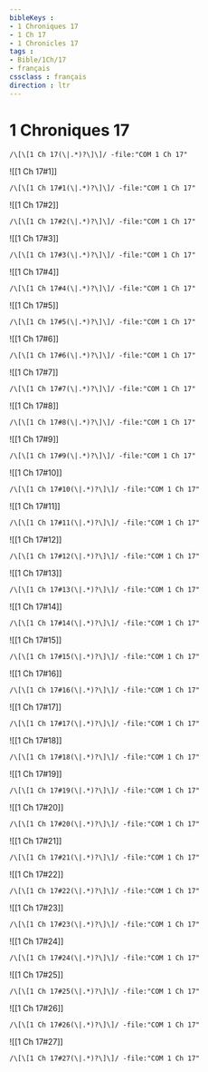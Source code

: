 ```yaml
---
bibleKeys : 
- 1 Chroniques 17
- 1 Ch 17
- 1 Chronicles 17
tags : 
- Bible/1Ch/17
- français
cssclass : français
direction : ltr
---
```


# 1 Chroniques 17

```query
/\[\[1 Ch 17(\|.*)?\]\]/ -file:"COM 1 Ch 17"
```



![[1 Ch 17#1]]

```query
/\[\[1 Ch 17#1(\|.*)?\]\]/ -file:"COM 1 Ch 17"
```

![[1 Ch 17#2]]

```query
/\[\[1 Ch 17#2(\|.*)?\]\]/ -file:"COM 1 Ch 17"
```

![[1 Ch 17#3]]

```query
/\[\[1 Ch 17#3(\|.*)?\]\]/ -file:"COM 1 Ch 17"
```

![[1 Ch 17#4]]

```query
/\[\[1 Ch 17#4(\|.*)?\]\]/ -file:"COM 1 Ch 17"
```

![[1 Ch 17#5]]

```query
/\[\[1 Ch 17#5(\|.*)?\]\]/ -file:"COM 1 Ch 17"
```

![[1 Ch 17#6]]

```query
/\[\[1 Ch 17#6(\|.*)?\]\]/ -file:"COM 1 Ch 17"
```

![[1 Ch 17#7]]

```query
/\[\[1 Ch 17#7(\|.*)?\]\]/ -file:"COM 1 Ch 17"
```

![[1 Ch 17#8]]

```query
/\[\[1 Ch 17#8(\|.*)?\]\]/ -file:"COM 1 Ch 17"
```

![[1 Ch 17#9]]

```query
/\[\[1 Ch 17#9(\|.*)?\]\]/ -file:"COM 1 Ch 17"
```

![[1 Ch 17#10]]

```query
/\[\[1 Ch 17#10(\|.*)?\]\]/ -file:"COM 1 Ch 17"
```

![[1 Ch 17#11]]

```query
/\[\[1 Ch 17#11(\|.*)?\]\]/ -file:"COM 1 Ch 17"
```

![[1 Ch 17#12]]

```query
/\[\[1 Ch 17#12(\|.*)?\]\]/ -file:"COM 1 Ch 17"
```

![[1 Ch 17#13]]

```query
/\[\[1 Ch 17#13(\|.*)?\]\]/ -file:"COM 1 Ch 17"
```

![[1 Ch 17#14]]

```query
/\[\[1 Ch 17#14(\|.*)?\]\]/ -file:"COM 1 Ch 17"
```

![[1 Ch 17#15]]

```query
/\[\[1 Ch 17#15(\|.*)?\]\]/ -file:"COM 1 Ch 17"
```

![[1 Ch 17#16]]

```query
/\[\[1 Ch 17#16(\|.*)?\]\]/ -file:"COM 1 Ch 17"
```

![[1 Ch 17#17]]

```query
/\[\[1 Ch 17#17(\|.*)?\]\]/ -file:"COM 1 Ch 17"
```

![[1 Ch 17#18]]

```query
/\[\[1 Ch 17#18(\|.*)?\]\]/ -file:"COM 1 Ch 17"
```

![[1 Ch 17#19]]

```query
/\[\[1 Ch 17#19(\|.*)?\]\]/ -file:"COM 1 Ch 17"
```

![[1 Ch 17#20]]

```query
/\[\[1 Ch 17#20(\|.*)?\]\]/ -file:"COM 1 Ch 17"
```

![[1 Ch 17#21]]

```query
/\[\[1 Ch 17#21(\|.*)?\]\]/ -file:"COM 1 Ch 17"
```

![[1 Ch 17#22]]

```query
/\[\[1 Ch 17#22(\|.*)?\]\]/ -file:"COM 1 Ch 17"
```

![[1 Ch 17#23]]

```query
/\[\[1 Ch 17#23(\|.*)?\]\]/ -file:"COM 1 Ch 17"
```

![[1 Ch 17#24]]

```query
/\[\[1 Ch 17#24(\|.*)?\]\]/ -file:"COM 1 Ch 17"
```

![[1 Ch 17#25]]

```query
/\[\[1 Ch 17#25(\|.*)?\]\]/ -file:"COM 1 Ch 17"
```

![[1 Ch 17#26]]

```query
/\[\[1 Ch 17#26(\|.*)?\]\]/ -file:"COM 1 Ch 17"
```

![[1 Ch 17#27]]

```query
/\[\[1 Ch 17#27(\|.*)?\]\]/ -file:"COM 1 Ch 17"
```

